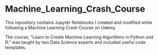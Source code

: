 # Machine_Learning_Crash_Course
This repository contains Jupyter Notebooks I created and modified while following a Machine Learning Crash Course on Udemy.

The course, "Learn to Create Machine Learning Algorithms in Python and R," was taught by two Data Science experts and included useful code templates.
